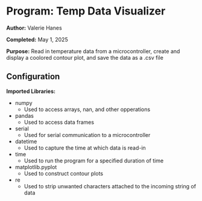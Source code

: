 # Program: Temp Data Visualizer

**Author:**  Valerie Hanes

**Completed:** May 1, 2025

**Purpose:**
Read in temperature data from a microcontroller, 
create and display a coolored contour plot, and 
save the data as a .csv file

## Configuration

**Imported Libraries:**

* numpy 
  * Used to access arrays, nan, and other opperations
* pandas
  * Used to access data frames
* serial
  * Used for serial communication to a microcontroller
* datetime
  * Used to capture the time at which data is read-in
* time
  * Used to run the program for a specified duration of time
* matplotlib.pyplot
  * Used to construct contour plots
* re
  * Used to strip unwanted characters attached to the incoming string of data



